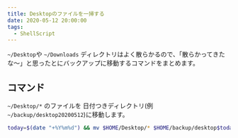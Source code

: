 ```yaml
---
title: Desktopのファイルを一掃する
date: 2020-05-12 20:00:00
tags:
  - ShellScript
---
```


`~/Desktop`や `~/Downloads` ディレクトリはよく散らかるので、「散らかってきたな〜」と思ったとにバックアップに移動するコマンドをまとめます。

## コマンド

`~/Desktop/*` のファイルを 日付つきディレクトリ(例 `~/backup/desktop20200512`)に移動します。

```sh
today=$(date "+%Y%m%d") && mv $HOME/Desktop/* $HOME/backup/desktop$today/
```
